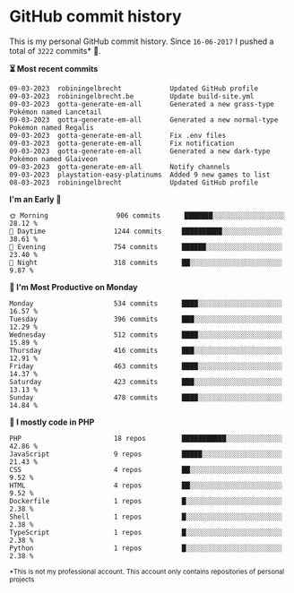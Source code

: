# GitHub commit history
This is my personal GitHub commit history. Since <!--START_SECTION:first-commit-date-->`16-06-2017`<!--END_SECTION:first-commit-date--> I pushed a total of <!--START_SECTION:total-commit-count-->`3222`<!--END_SECTION:total-commit-count--> commits* 🎉.

<!--START_SECTION:most-recent-commits-->
**⏳ Most recent commits**
                                        
```text
09-03-2023  robiningelbrecht            Updated GitHub profile
09-03-2023  robiningelbrecht.be         Update build-site.yml
09-03-2023  gotta-generate-em-all       Generated a new grass-type Pokémon named Lancetail
09-03-2023  gotta-generate-em-all       Generated a new normal-type Pokémon named Regalis
09-03-2023  gotta-generate-em-all       Fix .env files
09-03-2023  gotta-generate-em-all       Fix notification
09-03-2023  gotta-generate-em-all       Generated a new dark-type Pokémon named Glaiveon
09-03-2023  gotta-generate-em-all       Notify channels
09-03-2023  playstation-easy-platinums  Added 9 new games to list
08-03-2023  robiningelbrecht            Updated GitHub profile
```
<!--END_SECTION:most-recent-commits-->  

<!--START_SECTION:commits-per-day-time-->
**I&#039;m an Early 🐤**

```text
🌞 Morning                 906 commits      ███████░░░░░░░░░░░░░░░░░░   28.12 %
🌆 Daytime                 1244 commits     ██████████░░░░░░░░░░░░░░░   38.61 %
🌃 Evening                 754 commits      ██████░░░░░░░░░░░░░░░░░░░   23.40 %
🌙 Night                   318 commits      ██░░░░░░░░░░░░░░░░░░░░░░░   9.87 %
```
<!--END_SECTION:commits-per-day-time-->  

<!--START_SECTION:commits-per-weekday-->
**📅 I&#039;m Most Productive on Monday**

```text
Monday                    534 commits      ████░░░░░░░░░░░░░░░░░░░░░   16.57 %
Tuesday                   396 commits      ███░░░░░░░░░░░░░░░░░░░░░░   12.29 %
Wednesday                 512 commits      ████░░░░░░░░░░░░░░░░░░░░░   15.89 %
Thursday                  416 commits      ███░░░░░░░░░░░░░░░░░░░░░░   12.91 %
Friday                    463 commits      ████░░░░░░░░░░░░░░░░░░░░░   14.37 %
Saturday                  423 commits      ███░░░░░░░░░░░░░░░░░░░░░░   13.13 %
Sunday                    478 commits      ████░░░░░░░░░░░░░░░░░░░░░   14.84 %
```
<!--END_SECTION:commits-per-weekday-->  

<!--START_SECTION:repos-per-language-->
**💬 I mostly code in PHP**

```text
PHP                       18 repos         ███████████░░░░░░░░░░░░░░   42.86 %
JavaScript                9 repos          █████░░░░░░░░░░░░░░░░░░░░   21.43 %
CSS                       4 repos          ██░░░░░░░░░░░░░░░░░░░░░░░   9.52 %
HTML                      4 repos          ██░░░░░░░░░░░░░░░░░░░░░░░   9.52 %
Dockerfile                1 repos          █░░░░░░░░░░░░░░░░░░░░░░░░   2.38 %
Shell                     1 repos          █░░░░░░░░░░░░░░░░░░░░░░░░   2.38 %
TypeScript                1 repos          █░░░░░░░░░░░░░░░░░░░░░░░░   2.38 %
Python                    1 repos          █░░░░░░░░░░░░░░░░░░░░░░░░   2.38 %
```
<!--END_SECTION:repos-per-language-->  

<sub>*This is not my professional account. This account only contains repositories of personal projects</sub>